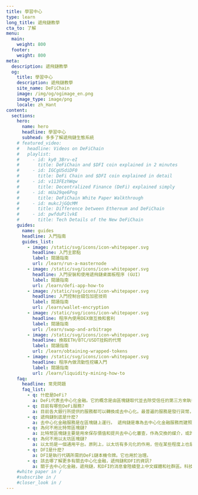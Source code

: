 ```yaml
---
title: 學習中心
type: learn
long_title: 遞飛鏈教學
cta_to: 了解
menu:
  main:
    weight: 800
  footer:
    weight: 800
meta:
  description: 遞飛鏈教學
  og:
    title: 學習中心
    description: 遞飛鏈教學
    site_name: DeFiChain
    image: /img/og/ogimage_en.png
    image_type: image/png
    locale: zh_Hant
content:
  sections:
    hero:
      name: hero
      headline: 學習中心
      subhead: 多多了解遞飛鏈生態系統
    # featured_video:
    #   headline: Videos on DeFiChain
    #   playlist:
    #     - id: ky0_3Brv-eI
    #       title: DeFiChain and $DFI coin explained in 2 minutes
    #     - id: IGCgUSdiDF0
    #       title: DeFi Chain and $DFI coin explained in detail
    #     - id: v113FEzhWqw
    #       title: Decentralized Finance (DeFi) explained simply
    #     - id: mUa29qe6Png
    #       title: DeFiChain White Paper Walkthrough
    #     - id: mukcJjGQcMM
    #       title: Difference between Ethereum and DeFiChain
    #     - id: pwfduPilvkE
    #       title: Tech Details of the New DeFiChain
    guides:
      name: guides
      headline: 入門指南
      guides_list:
        - image: /static/svg/icons/icon-whitepaper.svg
          headline: 入門主節點
          label: 閱讀指南
          url: /learn/run-a-masternode
        - image: /static/svg/icons/icon-whitepaper.svg
          headline: 入門安裝和使用遞飛鏈桌面板程序 (GUI)
          label: 閱讀指南
          url: /learn/defi-app-how-to
        - image: /static/svg/icons/icon-whitepaper.svg
          headline: 入門控制台錢包加密技術
          label: 閱讀指南
          url: /learn/wallet-encryption
        - image: /static/svg/icons/icon-whitepaper.svg
          headline: 程序內使用DEX做互換和套利
          label: 閱讀指南
          url: /learn/swap-and-arbitrage
        - image: /static/svg/icons/icon-whitepaper.svg
          headline: 換取ETH/BTC/USDT挂鈎的代幣
          label: 閱讀指南
          url: /learn/obtaining-wrapped-tokens
        - image: /static/svg/icons/icon-whitepaper.svg
          headline: 程序內做流動性挖礦入門
          label: 閱讀指南
          url: /learn/liquidity-mining-how-to
    faq:
      headline: 常見問題
      faq_list:
        - q: 什麽是DeFi?
          a: DeFi代表去中心化金融。它的概念是由區塊鏈取代並去除受信任的第三方來執行金融服務。最大優勢之一就是消除了交易對手的風險，未來的機械裝置科技可直接向大衆提供金融服務。
        - q: 目前有哪些DeFi服務?
          a: 目前各大銀行所提供的服務都可以轉換成去中心化。最普遍的服務是發行貨幣，比特幣是個優選的例子。其他金融服務包含共識驗證，采礦，抵押，借貸貸款，交易，投資等等。
        - q: 遞飛鏈到底是什麽?
          a: 去中心化金融服務是在區塊鏈上運行。 遞飛鏈是專為去中心化金融服務而建照，主要來加強金融服務性質的安全性，速度，通路等。
        - q: 為何不用比特幣區塊鏈?
          a: 比特幣區塊鏈主要是用來保存價值和提共去中心化審查，作為交換的媒介，或許未來能成為獨立的價值單位。這部分金融服務比特幣做得比其他區塊鏈來的好，但它缺乏其他去中心化金融服務內基礎架構必要的技術功能。
        - q: 為何不用以太坊區塊鏈?
          a: 以太坊是一個通用平台。原則上，以太坊有多元化的作用，但在某些程度上也是只三腳貓。在智能合約的安全性也是個絆腳石(尤其在DAO和Parity漏洞給了駭客掌握全的優勢)，這也因為以太坊具有普遍性和通用性。
        - q: DFI是什麽?
          a: DFI是執行代碼所需的DeFi鏈本機令牌。它也用於治理。
        - q: 該去哪了解更多有關去中心化金融，遞飛鏈和DFI的資訊?
          a: 關于去中心化金融，遞飛鏈，和DFI的消息會陸續登上中文媒體和社群區。科技的部分請加入咱們電子郵報來關注新消息。
    #white paper in /
    #subscribe in /
    #closer_look in /
---
```

